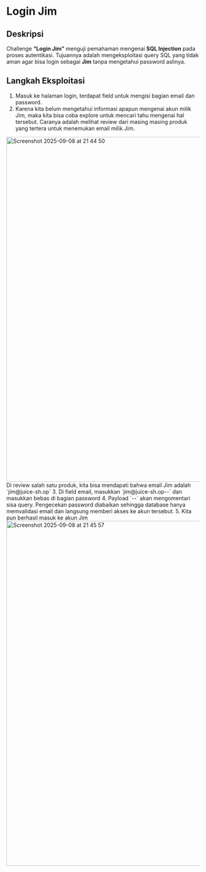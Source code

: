 # Login Jim

## Deskripsi 
Challenge **“Login Jim”** menguji pemahaman mengenai **SQL Injection** pada proses autentikasi. Tujuannya adalah mengeksploitasi query SQL yang tidak aman agar bisa login sebagai **Jim** tanpa mengetahui password aslinya.

## Langkah Eksploitasi
1. Masuk ke halaman login, terdapat field untuk mengisi bagian email dan password.
2. Karena kita belum mengetahui informasi apapun mengenai akun milik Jim, maka kita bisa coba explore untuk mencari tahu mengenai hal tersebut. Caranya adalah melihat review dari masing masing produk yang tertera untuk menemukan email milik Jim.
<img width="1440" height="900" alt="Screenshot 2025-09-08 at 21 44 50" src="https://github.com/user-attachments/assets/51185ddf-4b87-4524-bb83-f50f6be68cff" />
Di review salah satu produk, kita bisa mendapati bahwa email Jim adalah `jim@juice-sh.op`
3. Di field email, masukkan `jim@juice-sh.op--` dan masukkan bebas di bagian password
4. Payload `--` akan mengomentari sisa query. Pengecekan password diabaikan sehingga database hanya memvalidasi email dan langsung memberi akses ke akun tersebut.
5. Kita pun berhasil masuk ke akun Jim
<img width="1440" height="900" alt="Screenshot 2025-09-08 at 21 45 57" src="https://github.com/user-attachments/assets/34bf0b4b-1be1-46e7-b379-a709041a4a1e" />
